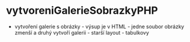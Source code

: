 # vytvoreniGalerieSobrazkyPHP
- vytvoření galerie s obrázky - výsup je v HTML - jedne soubor obrázky zmenší a druhý vytvoří galerii - starší layout - tabulkovy
